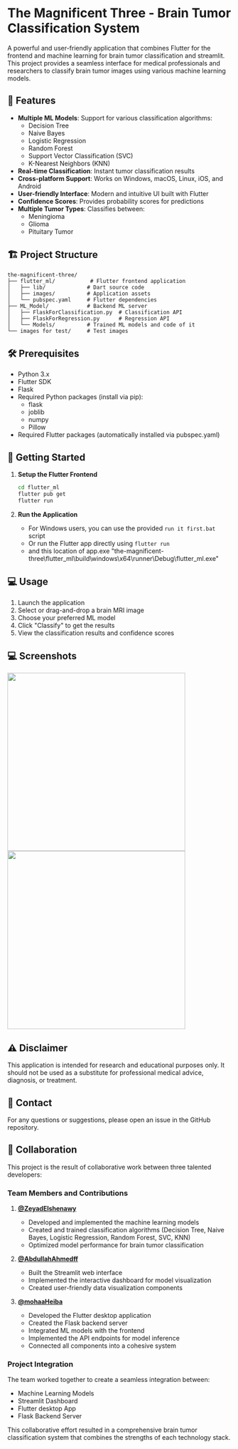 # The Magnificent Three - Brain Tumor Classification System

A powerful and user-friendly application that combines Flutter for the frontend and machine learning for brain tumor classification and streamlit. This project provides a seamless interface for medical professionals and researchers to classify brain tumor images using various machine learning models.

## 🚀 Features

- **Multiple ML Models**: Support for various classification algorithms:
  - Decision Tree
  - Naive Bayes
  - Logistic Regression
  - Random Forest
  - Support Vector Classification (SVC)
  - K-Nearest Neighbors (KNN)
- **Real-time Classification**: Instant tumor classification results
- **Cross-platform Support**: Works on Windows, macOS, Linux, iOS, and Android
- **User-friendly Interface**: Modern and intuitive UI built with Flutter
- **Confidence Scores**: Provides probability scores for predictions
- **Multiple Tumor Types**: Classifies between:
  - Meningioma
  - Glioma
  - Pituitary Tumor

## 🏗️ Project Structure

```
the-magnificent-three/
├── flutter_ml/           # Flutter frontend application
│   ├── lib/             # Dart source code
│   ├── images/          # Application assets
│   └── pubspec.yaml     # Flutter dependencies
├── ML_Model/            # Backend ML server
│   ├── FlaskForClassification.py  # Classification API
│   ├── FlaskForRegression.py      # Regression API
│   └── Models/          # Trained ML models and code of it 
└── images for test/     # Test images
```

## 🛠️ Prerequisites

- Python 3.x
- Flutter SDK
- Flask
- Required Python packages (install via pip):
  - flask
  - joblib
  - numpy
  - Pillow
- Required Flutter packages (automatically installed via pubspec.yaml)

## 🚀 Getting Started


1. **Setup the Flutter Frontend**
   ```bash
   cd flutter_ml
   flutter pub get
   flutter run
   ```

2. **Run the Application**
   - For Windows users, you can use the provided `run it first.bat` script
   - Or run the Flutter app directly using `flutter run`
   - and this location of app.exe "the-magnificent-three\flutter_ml\build\windows\x64\runner\Debug\flutter_ml.exe"

## 💻 Usage

1. Launch the application
2. Select or drag-and-drop a brain MRI image
3. Choose your preferred ML model
4. Click "Classify" to get the results
5. View the classification results and confidence scores
## 💻 Screenshots
<img src="https://github.com/user-attachments/assets/617dbec3-4fcf-4e8c-8f39-ae086093c090" width="400"/>
<img src="https://github.com/user-attachments/assets/6c2ea437-639f-404a-b184-dbc5bff3bd82" width="400"/>


## ⚠️ Disclaimer

This application is intended for research and educational purposes only. It should not be used as a substitute for professional medical advice, diagnosis, or treatment.

## 📧 Contact

For any questions or suggestions, please open an issue in the GitHub repository.

## 👥 Collaboration

This project is the result of collaborative work between three talented developers:

### Team Members and Contributions

1. **[@ZeyadElshenawy](https://github.com/ZeyadElshenawy)**
   - Developed and implemented the machine learning models
   - Created and trained classification algorithms (Decision Tree, Naive Bayes, Logistic Regression, Random Forest, SVC, KNN)
   - Optimized model performance for brain tumor classification

2. **[@AbdullahAhmedff](https://github.com/AbdullahAhmedff)**
   - Built the Streamlit web interface
   - Implemented the interactive dashboard for model visualization
   - Created user-friendly data visualization components


3. **[@mohaaHeiba](https://github.com/mohaaHeiba)**
   - Developed the Flutter desktop application
   - Created the Flask backend server
   - Integrated ML models with the frontend
   - Implemented the API endpoints for model inference
   - Connected all components into a cohesive system


### Project Integration
The team worked together to create a seamless integration between:
- Machine Learning Models
- Streamlit Dashboard
- Flutter desktop App
- Flask Backend Server

This collaborative effort resulted in a comprehensive brain tumor classification system that combines the strengths of each technology stack.

